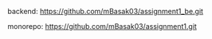 backend:  https://github.com/mBasak03/assignment1_be.git

monorepo: https://github.com/mBasak03/assignment1.git
